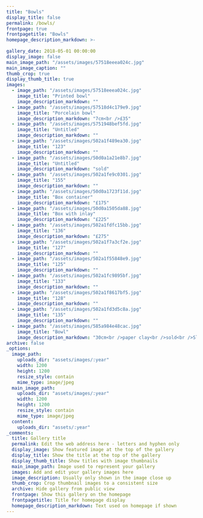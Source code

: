 ```yaml
---
title: "Bowls"
display_title: false
permalink: /bowls/
frontpage: true
frontpagetitle: "Bowls"
homepage_description_markdown: >-
  
gallery_date: 2018-05-01 00:00:00
display_image: false
main_image_path: "/assets/images/57518eeea024c.jpg"
main_image_caption: ""
thumb_crop: true
display_thumb_title: true
images:
  - image_path: "/assets/images/57518eeea024c.jpg"
    image_title: "Printed bowl"
    image_description_markdown: ""
  - image_path: "/assets/images/57518d4c179e9.jpg"
    image_title: "Porcelain bowl"
    image_description_markdown: "7cm<br />£35"
  - image_path: "/assets/images/5751948bef5fd.jpg"
    image_title: "Untitled"
    image_description_markdown: ""
  - image_path: "/assets/images/502a1f489ea30.jpg"
    image_title: "123"
    image_description_markdown: ""
  - image_path: "/assets/images/50d0a1a21e8b7.jpg"
    image_title: "Untitled"
    image_description_markdown: "sold"
  - image_path: "/assets/images/502a1fe9c0301.jpg"
    image_title: "155"
    image_description_markdown: ""
  - image_path: "/assets/images/50d0a1723f11d.jpg"
    image_title: "Box container"
    image_description_markdown: "£175"
  - image_path: "/assets/images/50d0a1505da88.jpg"
    image_title: "Box with inlay"
    image_description_markdown: "£225"
  - image_path: "/assets/images/502a1fdfc15bb.jpg"
    image_title: "136"
    image_description_markdown: "£275"
  - image_path: "/assets/images/502a1f7a3cf2e.jpg"
    image_title: "127"
    image_description_markdown: ""
  - image_path: "/assets/images/502a1f55848e9.jpg"
    image_title: "125"
    image_description_markdown: ""
  - image_path: "/assets/images/502a1fc9895bf.jpg"
    image_title: "133"
    image_description_markdown: ""
  - image_path: "/assets/images/502a1f8617bf5.jpg"
    image_title: "128"
    image_description_markdown: ""
  - image_path: "/assets/images/502a1fd3d5c8a.jpg"
    image_title: "135"
    image_description_markdown: ""
  - image_path: "/assets/images/585a984e48cac.jpg"
    image_title: "Bowl"
    image_description_markdown: "30cm<br />paper clay<br />sold<br />Slip, oxide, stain and glazes"
archive: false
_options:
  image_path:
    uploads_dir: "assets/images/:year"
    width: 1200
    height: 1200
    resize_style: contain
    mime_type: image/jpeg
  main_image_path:
    uploads_dir: "assets/images/:year"
    width: 1200
    height: 1200
    resize_style: contain
    mime_type: image/jpeg
  content:
    uploads_dir: "assets/:year"
_comments:
  title: Gallery title
  permalink: Edit the web address here - letters and hyphen only
  display_image: Show featured image at the top of the gallery
  display_title: Show the title at the top of the gallery
  display_thumb_title: Show titles with image thumbnails 
  main_image_path: Image used to represent your gallery
  images: Add and edit your gallery images here
  image_description: Usually only shown in the image close up
  thumb_crop: Crop thumbnail images to a consistent size
  archive: Hide gallery from public view
  frontpage: Show this gallery on the homepage
  frontpagetitle: Title for homepage display
  homepage_description_markdown: Text used on homepage if shown
---
```

